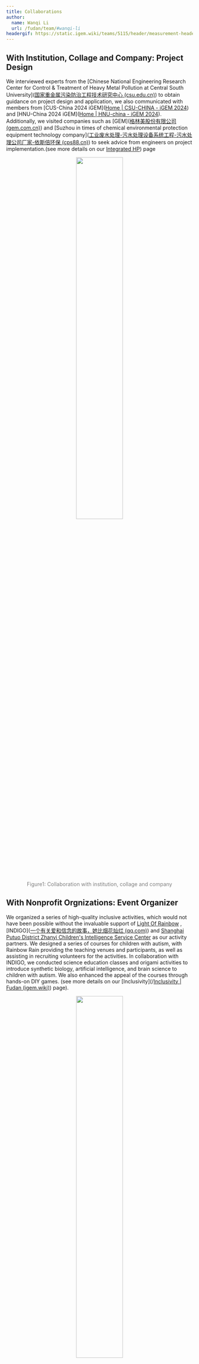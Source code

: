 ```yaml
---
title: Collaborations
author:
  name: Wanqi Li
  url: /fudan/team/#wanqi-li
headergif: https://static.igem.wiki/teams/5115/header/measurement-header.gif
---
```


## With Institution, Collage and Company: Project Design

We interviewed experts from the [Chinese National Engineering Research Center for Control & Treatment of Heavy Metal Pollution at Central South University]([国家重金属污染防治工程技术研究中心 (csu.edu.cn)](https://zjsgczx.csu.edu.cn/)) to obtain guidance on project design and application, we also communicated with members from  [CUS-China 2024 iGEM]([Home | CSU-CHINA - iGEM 2024](https://2024.igem.wiki/csu-china/)) and [HNU-China 2024 iGEM]([Home | HNU-china - iGEM 2024](https://2024.igem.wiki/hnu-china/)). Additionally, we visited companies such as [GEM]([格林美股份有限公司 (gem.com.cn)](https://www.gem.com.cn/gb/index.html)) and [Suzhou in times of chemical environmental protection equipment technology company]([工业废水处理-污水处理设备系统工程-污水处理公司厂家-依斯倍环保 (cps88.cn)](https://www.cps88.cn/)) to seek advice from engineers on project implementation.(see more details on our [Integrated HP]( [Inclusivity](/fudan/team#xujie-tan2024.igem.wiki/fudan/inclusivity/#what-did-we-do-for-inclusivity)2024.igem.wiki/fudan/human-practices.html)) page

<div style="text-align: center;">
    <img src="https://static.igem.wiki/teams/5115/collabration/project-design.jpg"style='width:50%'>
    <br>
    <div>
        <span style="color: gray">Figure1: Collaboration with institution, collage and company</span>
    </div>
</div>


## With Nonprofit Orgnizations: Event Organizer

We organized a series of high-quality inclusive activities, which would not have been possible without the invaluable support of [Light Of Rainbow](https://www.asd-home.cn/jgz2694/) , [INDIGO]([一个有关爱和信念的故事，她比烟花灿烂 (qq.com)](https://mp.weixin.qq.com/s/1oH0URp3To4R0A3HJnZc1Q)) and [Shanghai Putuo District Zhanyi Children's Intelligence Service Center](www.zhanyiertong.org) as our activity partners. We designed a series of courses for children with autism, with Rainbow Rain providing the teaching venues and participants, as well as assisting in recruiting volunteers for the activities. In collaboration with INDIGO, we conducted science education classes and origami activities to introduce synthetic biology, artificial intelligence, and brain science to children with autism. We also enhanced the appeal of the courses through hands-on DIY games. (see more details on our [Inclusivity](/[Inclusivity | Fudan (igem.wiki)](/fudan/team#xujie-tan2024.igem.wiki/fudan/inclusivity/)) page).

<div style="text-align: center;">
    <img src="https://static.igem.wiki/teams/5115/collabration/nonprofit-orgnizations.jpg"style='width:50%'>
    <br>
    <div>
        <span style="color: gray">Figure2: Collaboration with Nonprofit orgnizations</span>
    </div>
</div>




## With clubs and associations on Fudan campus

We collaborate with FDU Nanshangu and Fudan Red Cross in [Inclusivity](/[Inclusivity | Fudan (igem.wiki)](/fudan/team#xujie-tan2024.igem.wiki/fudan/inclusivity/)), visualization, and many other areas to promote our projects and expand the impact of scientific fields such as synthetic biology. With the help of these organizations, we were able to recruit event personnel, collect feedback on the event, and improve based on the feedback.



<div style="text-align: center;">
    <img src="https://static.igem.wiki/teams/5115/collabration/fudan-campus.jpg"style='width:50%'>
    <br>
    <div>
        <span style="color: gray">Figure3: Collaboration with Fudan campus</span>
    </div>
</div>

